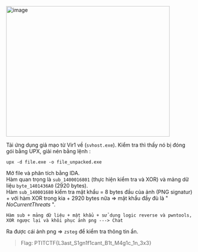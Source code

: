 <img width="441" height="353" alt="image" src="https://github.com/user-attachments/assets/bd49ef88-abd6-4c68-b4f8-4b19e580fb9a" />  

Tải ứng dụng giả mạo từ Vir1 về (`svhost.exe`). Kiểm tra thì thấy nó bị đóng gói bằng UPX, giải nén bằng lệnh :  
```
upx -d file.exe -o file_unpacked.exe
```
Mở file và phân tích bằng IDA.  
Hàm quan trọng là `sub_1400016801` (thực hiện kiểm tra và XOR) và mảng dữ liệu `byte_1401436A0` (2920 bytes).  
Hàm `sub_140001680` kiểm tra mật khẩu = 8 bytes đầu của ảnh (PNG signatur) + với hàm XOR trong kia + 2920 bytes nữa => mật khẩu đầy đủ là " _NoCurrentThreats_ ".  
```
Hàm sub + mảng dữ liệu + mật khẩu + sử dụng logic reverse và pwntools, XOR ngược lại và khôi phục ảnh png ---> Chat
```
Ra được cái ảnh png => `zsteg` để kiểm tra thông tin ẩn.  

> Flag: PTITCTF{L3ast_S1gn1f1cant_B1t_M4g1c_1n_3x3}

